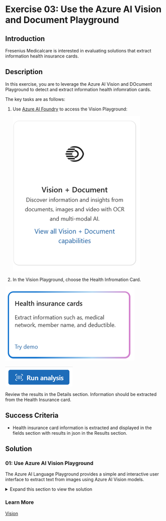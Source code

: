 # Exercise 03: Use the Azure AI Vision and Document Playground

## Introduction

Fresenius Medicalcare is interested in evaluating solutions that extract information health insurance cards.

## Description

In this exercise, you are to leverage the Azure AI Vision and DOcument Playground to detect and extract information health infomration cards.

The key tasks are as follows:

1. Use [Azure AI Foundry](https://ai.azure.com) to access the Vision Playground:

    ![Vision Playground.](images/vision-playground.png)

2. In the Vision Playground, choose the Health Infromation Card.

![health-information-card](images/health-information-card.png)

![run analysis](images/run-analysis.png)

Review the results in the Details section. Information should be extracted from the Health Insurance card.

## Success Criteria

* Health insurance card information is extracted and displayed in the fields section with results in json in the Results section.

## Solution

### 01: Use Azure AI Vision Playground

The Azure AI Language Playground provides a simple and interactive user interface to extract text from images using Azure AI Vision models.

<details markdown="block">
<summary>Expand this section to view the solution</summary>

 Details:
    ![health information cards results](images/health-information-card-results.png)

</details>

### Learn More

[Vision](https://learn.microsoft.com/en-us/azure/ai-services/computer-vision/)